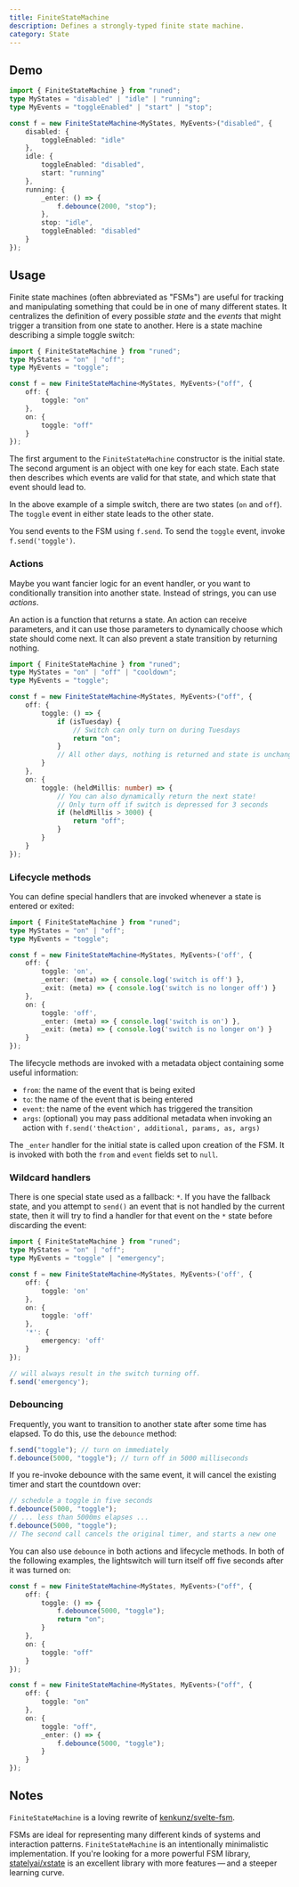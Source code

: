 ```yaml
---
title: FiniteStateMachine
description: Defines a strongly-typed finite state machine.
category: State
---
```


<script>
	import Demo from '$lib/components/demos/finite-state-machine.svelte';
</script>

## Demo

<Demo />

```ts
import { FiniteStateMachine } from "runed";
type MyStates = "disabled" | "idle" | "running";
type MyEvents = "toggleEnabled" | "start" | "stop";

const f = new FiniteStateMachine<MyStates, MyEvents>("disabled", {
	disabled: {
		toggleEnabled: "idle"
	},
	idle: {
		toggleEnabled: "disabled",
		start: "running"
	},
	running: {
		_enter: () => {
			f.debounce(2000, "stop");
		},
		stop: "idle",
		toggleEnabled: "disabled"
	}
});
```

## Usage

Finite state machines (often abbreviated as "FSMs") are useful for tracking and manipulating
something that could be in one of many different states. It centralizes the definition of every
possible _state_ and the _events_ that might trigger a transition from one state to another. Here is
a state machine describing a simple toggle switch:

```ts
import { FiniteStateMachine } from "runed";
type MyStates = "on" | "off";
type MyEvents = "toggle";

const f = new FiniteStateMachine<MyStates, MyEvents>("off", {
	off: {
		toggle: "on"
	},
	on: {
		toggle: "off"
	}
});
```

The first argument to the `FiniteStateMachine` constructor is the initial state. The second argument
is an object with one key for each state. Each state then describes which events are valid for that
state, and which state that event should lead to.

In the above example of a simple switch, there are two states (`on` and `off`). The `toggle` event
in either state leads to the other state.

You send events to the FSM using `f.send`. To send the `toggle` event, invoke `f.send('toggle')`.

### Actions

Maybe you want fancier logic for an event handler, or you want to conditionally transition into
another state. Instead of strings, you can use _actions_.

An action is a function that returns a state. An action can receive parameters, and it can use those
parameters to dynamically choose which state should come next. It can also prevent a state
transition by returning nothing.

```ts
import { FiniteStateMachine } from "runed";
type MyStates = "on" | "off" | "cooldown";
type MyEvents = "toggle";

const f = new FiniteStateMachine<MyStates, MyEvents>("off", {
	off: {
		toggle: () => {
			if (isTuesday) {
				// Switch can only turn on during Tuesdays
				return "on";
			}
			// All other days, nothing is returned and state is unchanged.
		}
	},
	on: {
		toggle: (heldMillis: number) => {
			// You can also dynamically return the next state!
			// Only turn off if switch is depressed for 3 seconds
			if (heldMillis > 3000) {
				return "off";
			}
		}
	}
});
```

### Lifecycle methods

You can define special handlers that are invoked whenever a state is entered or exited:

```ts
import { FiniteStateMachine } from "runed";
type MyStates = "on" | "off";
type MyEvents = "toggle";

const f = new FiniteStateMachine<MyStates, MyEvents>('off', {
	off: {
		toggle: 'on',
		_enter: (meta) => { console.log('switch is off') },
		_exit: (meta) => { console.log('switch is no longer off') }
	},
	on: {
		toggle: 'off',
		_enter: (meta) => { console.log('switch is on') },
		_exit: (meta) => { console.log('switch is no longer on') }
	}
});
```

The lifecycle methods are invoked with a metadata object containing some useful information:

- `from`: the name of the event that is being exited
- `to`: the name of the event that is being entered
- `event`: the name of the event which has triggered the transition
- `args`: (optional) you may pass additional metadata when invoking an action with
  `f.send('theAction', additional, params, as, args)`

The `_enter` handler for the initial state is called upon creation of the FSM. It is invoked with
both the `from` and `event` fields set to `null`.

### Wildcard handlers

There is one special state used as a fallback: `*`. If you have the fallback state, and you attempt
to `send()` an event that is not handled by the current state, then it will try to find a handler
for that event on the `*` state before discarding the event:

```ts
import { FiniteStateMachine } from "runed";
type MyStates = "on" | "off";
type MyEvents = "toggle" | "emergency";

const f = new FiniteStateMachine<MyStates, MyEvents>('off', {
	off: {
		toggle: 'on'
	},
	on: {
		toggle: 'off'
	},
	'*': {
		emergency: 'off'
	}
});

// will always result in the switch turning off.
f.send('emergency');
```

### Debouncing

Frequently, you want to transition to another state after some time has elapsed. To do this, use the
`debounce` method:

```ts
f.send("toggle"); // turn on immediately
f.debounce(5000, "toggle"); // turn off in 5000 milliseconds
```

If you re-invoke debounce with the same event, it will cancel the existing timer and start the
countdown over:

```ts
// schedule a toggle in five seconds
f.debounce(5000, "toggle");
// ... less than 5000ms elapses ...
f.debounce(5000, "toggle");
// The second call cancels the original timer, and starts a new one
```

You can also use `debounce` in both actions and lifecycle methods. In both of the following
examples, the lightswitch will turn itself off five seconds after it was turned on:

```ts
const f = new FiniteStateMachine<MyStates, MyEvents>("off", {
	off: {
		toggle: () => {
			f.debounce(5000, "toggle");
			return "on";
		}
	},
	on: {
		toggle: "off"
	}
});
```

```ts
const f = new FiniteStateMachine<MyStates, MyEvents>("off", {
	off: {
		toggle: "on"
	},
	on: {
		toggle: "off",
		_enter: () => {
			f.debounce(5000, "toggle");
		}
	}
});
```

## Notes

`FiniteStateMachine` is a loving rewrite of
[kenkunz/svelte-fsm](https://github.com/kenkunz/svelte-fsm).

FSMs are ideal for representing many different kinds of systems and interaction patterns.
`FiniteStateMachine` is an intentionally minimalistic implementation. If you're looking for a more
powerful FSM library, [statelyai/xstate](https://github.com/statelyai/xstate) is an excellent
library with more features&thinsp;—&thinsp;and a steeper learning curve.

